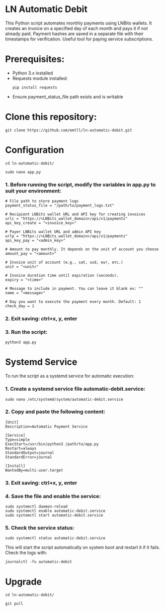 # LN Automatic Debit
This Python script automates monthly payments using LNBits wallets. It creates an invoice on a specified day of each month and pays it if not already paid. Payment hashes are saved in a separate file with their timestamps for verification. Useful tool for paying service subscriptions.

# Prerequisites:

* Python 3.x installed
* Requests module installed:
  ```
  pip install requests
  ```
* Ensure payment_status_file path exists and is writable

# Clone this repository:
```
git clone https://github.com/emtll/ln-automatic-debit.git
```

# Configuration

```
cd ln-automatic-debit/
```

```
sudo nano app.py
```

### 1. Before running the script, modify the variables in app.py to suit your environment:
```
# File path to store payment logs
payment_status_file = "/path/to/payment_logs.txt"

# Recipient LNBits wallet URL and API key for creating invoices
urlc = "https://<LNBits_wallet_domain>/api/v1/payments"
api_key_create = "<invoice_key>"

# Payer LNBits wallet URL and admin API key
urlp = "https://<LNBits_wallet_domain>/api/v1/payments"
api_key_pay = "<admin_key>"

# Amount to pay monthly. It depends on the unit of account you choose
amount_pay = "<amount>"

# Invoice unit of account (e.g., sat, usd, eur, etc.)
unit = "<unit>"

# Invoice duration time until expiration (seconds).
expiry = "<time>"

# Message to include in payment. You can leave it blank ex: ""
name = "<message>"

# Day you want to execute the payment every month. Default: 1
check_day = 1
```
### 2. Exit saving: ctrl+x, y, enter

### 3. Run the script:
```
python3 app.py
```

# Systemd Service
To run the script as a systemd service for automatic execution:

### 1. Create a systemd service file automatic-debit.service:
```
sudo nano /etc/systemd/system/automatic-debit.service
```

### 2. Copy and paste the following content:
```
[Unit]
Description=Automatic Payment Service

[Service]
Type=simple
ExecStart=/usr/bin/python3 /path/to/app.py
Restart=always
StandardOutput=journal
StandardError=journal

[Install]
WantedBy=multi-user.target
```
### 3. Exit saving: ctrl+x, y, enter

### 4. Save the file and enable the service:
```
sudo systemctl daemon-reload
sudo systemctl enable automatic-debit.service
sudo systemctl start automatic-debit.service
```

### 5. Check the service status:
```
sudo systemctl status automatic-debit.service
```
This will start the script automatically on system boot and restart it if it fails.
Check the logs with:
```
journalctl -fu automatic-debit
```

# Upgrade
```
cd ln-automatic-debit/
```

```
git pull
```
